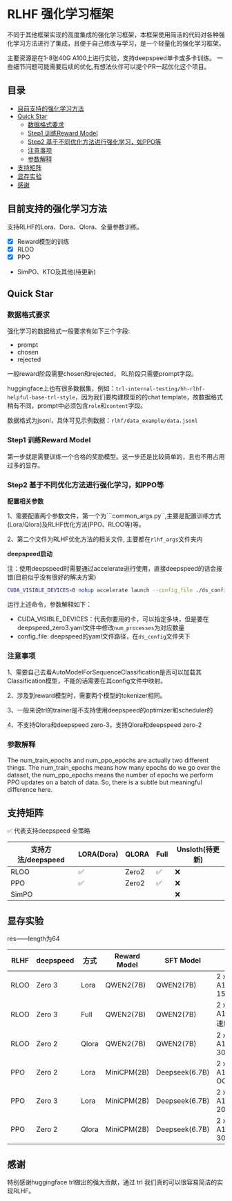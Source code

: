 # RLHF 强化学习框架

不同于其他框架实现的高度集成的强化学习框架，本框架使用简洁的代码对各种强化学习方法进行了集成，且便于自己修改与学习，是一个轻量化的强化学习框架。

主要资源是在1-8张40G A100上进行实验，支持deepspeed单卡或多卡训练。 一些细节问题可能需要后续的优化,有想法伙伴可以提个PR一起优化这个项目。

## 目录

- [目前支持的强化学习方法](#目前支持的强化学习方法)
- [Quick Star](#quick-star)
  - [数据格式要求](#数据格式要求)
  - [Step1 训练Reward Model](#step1-训练reward-model)
  - [Step2 基于不同优化方法进行强化学习，如PPO等](#step2-基于不同优化方法进行强化学习如ppo等)
  - [注意事项](#注意事项)
  - [参数解释](#参数解释)
- [支持矩阵](#支持矩阵)
- [显存实验](#显存实验)
- [感谢](#感谢)


## 目前支持的强化学习方法
支持RLHF的Lora、Dora、Qlora、全量参数训练。

- [x] Reward模型的训练
- [x] RLOO
- [x] PPO
- SimPO、KTO及其他(待更新)



## Quick Star

### 数据格式要求
强化学习的数据格式一般要求有如下三个字段:
- prompt
- chosen
- rejected

一般reward阶段需要chosen和rejected， RL阶段只需要prompt字段。

huggingface上也有很多数据集，例如：```trl-internal-testing/hh-rlhf-helpful-base-trl-style```，因为我们要构建模型的的chat template，故数据格式稍有不同，prompt中必须包含```role```和```content```字段。

数据格式为jsonl，具体可见示例数据：```rlhf/data_example/data.jsonl```

### Step1 训练Reward Model

第一步就是需要训练一个合格的奖励模型。这一步还是比较简单的，且也不用占用过多的显存。


### Step2 基于不同优化方法进行强化学习，如PPO等

**配置相关参数**

1、需要配置两个参数文件，第一个为```common_args.py``,主要是配置训练方式(Lora/Qlora)及RLHF优化方法(PPO、RLOO等)等。

2、第二个文件为RLHF优化方法的相关文件, 主要都在```rlhf_args```文件夹内

**deepspeed启动**

注：使用deepspeed时需要通过accelerate进行使用，直接deepspeed的话会报错(目前似乎没有很好的解决方案)

```bash
CUDA_VISIBLE_DEVICES=0 nohup accelerate launch --config_file ./ds_config/deepspeed_zero3.yaml rlhf_train.py
```
运行上述命令，参数解释如下：
- CUDA_VISIBLE_DEVICES：代表你要用的卡，可以指定多块，但是要在deepspeed_zero3.yaml文件中修改```num_processes```为对应数量
- config_file: deepspeed的yaml文件路径，在```ds_config```文件夹下

### 注意事项
1、需要自己去看AutoModelForSequenceClassification是否可以加载其Classification模型，不能的话需要在其config文件中映射。

2、涉及到reward模型时，需要两个模型的tokenizer相同。

3、一般来说trl的trainer是不支持使用deepspeed的optimizer和scheduler的

4、不支持Qlora和deepspeed zero-3，支持Qlora和deepspeed zero-2



### 参数解释

The num_train_epochs and num_ppo_epochs are actually two different things. The num_train_epochs means how many epochs do we go over the dataset, the num_ppo_epochs means the number of epochs we perform PPO updates on a batch of data. So, there is a subtle but meaningful difference here.



## 支持矩阵
✅ 代表支持deepspeed 全策略

| 支持方法/deepspeed | LORA(Dora) | QLORA | Full | Unsloth(待更新) |
|----------------|------------|-------|------|--------------|
| RLOO           | ✅          | Zero2 | ✅    | ❌            |
| PPO            | ✅          | Zero2 | ✅    | ❌            |
| SimPO          |            |       |      | ❌            |




## 显存实验
res——length为64

| **RLHF** | **deepspeed** | **方式** | **Reward Model** | **SFT Model**  | **显存占用**               |
|----------|---------------|--------|------------------|----------------|------------------------|
| RLOO     | Zero 3        | Lora   | QWEN2(7B)        | QWEN2(7B)      | 2 x A100(40GB): 15~30G |
| RLOO     | Zero 3        | Full   | QWEN2(7B)        | QWEN2(7B)      | 2 x A100(40GB): 速度很慢   |
| RLOO     | Zero 2        | Qlora  | QWEN2(7B)        | QWEN2(7B)      | 2 x A100(40GB): 30~40G |
| PPO      | Zero 2        | Lora   | MiniCPM(2B)      | Deepseek(6.7B) | 2 x A100(40GB): OOM    |
| PPO      | Zero 3        | Lora   | MiniCPM(2B)      | Deepseek(6.7B) | 2 x A100(40GB): 20-25G |
| PPO      | Zero 2        | Qlora  | MiniCPM(2B)      | Deepseek(6.7B) | 2 x A100(40GB): 30G    |




## 感谢

特别感谢huggingface trl做出的强大贡献，通过 trl 我们真的可以很容易简洁的实现RLHF。